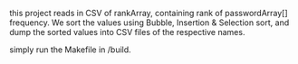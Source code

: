 this project reads in CSV of rankArray, containing rank of passwordArray[]
frequency. We sort the values using Bubble, Insertion & Selection sort, and 
dump the sorted values into CSV files of the respective names. 


simply run the Makefile in /build.
